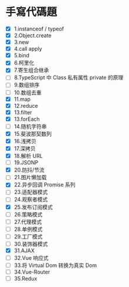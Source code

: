 # 手寫代碼題

- [x] 1.instanceof / typeof
- [x] 2.Object.create
- [x] 3.new
- [x] 4.call apply
- [x] 5.bind
- [x] 6.柯里化
- [x] 7.寄生组合继承
- [ ] 8.TypeScript 中 Class 私有属性 private 的原理
- [ ] 9.数组排序
- [ ] 10.数组去重
- [x] 11.map
- [x] 12.reduce
- [x] 13.filter
- [x] 13.forEach
- [ ] 14.随机字符串
- [x] 15.斐波那契数列
- [x] 16.浅拷贝
- [x] 17.深拷贝
- [x] 18.解析 URL
- [ ] 19.JSONP
- [x] 20.防抖/节流
- [ ] 21.图片懒加载
- [x] 22.异步回调 Promise 系列
- [ ] 23.适配器模式
- [ ] 24.观察者模式
- [x] 25.发布订阅模式
- [ ] 26.策略模式
- [ ] 27.代理模式
- [ ] 28.单例模式
- [ ] 29.工厂模式
- [ ] 30.装饰器模式
- [x] 31.AJAX
- [ ] 32.Vue 响应式
- [ ] 33.将 Virtual Dom 转换为真实 Dom
- [ ] 34.Vue-Router
- [ ] 35.Redux
